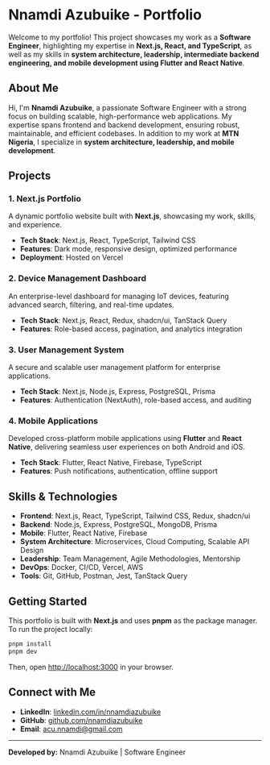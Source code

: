 # Nnamdi Azubuike - Portfolio

Welcome to my portfolio! This project showcases my work as a **Software Engineer**, highlighting my expertise in **Next.js, React, and TypeScript**, as well as my skills in **system architecture, leadership, intermediate backend engineering, and mobile development using Flutter and React Native**.

## About Me

Hi, I'm **Nnamdi Azubuike**, a passionate Software Engineer with a strong focus on building scalable, high-performance web applications. My expertise spans frontend and backend development, ensuring robust, maintainable, and efficient codebases. In addition to my work at **MTN Nigeria**, I specialize in **system architecture, leadership, and mobile development**.

## Projects

### 1. **Next.js Portfolio**

A dynamic portfolio website built with **Next.js**, showcasing my work, skills, and experience.

-  **Tech Stack**: Next.js, React, TypeScript, Tailwind CSS
-  **Features**: Dark mode, responsive design, optimized performance
-  **Deployment**: Hosted on Vercel

### 2. **Device Management Dashboard**

An enterprise-level dashboard for managing IoT devices, featuring advanced search, filtering, and real-time updates.

-  **Tech Stack**: Next.js, React, Redux, shadcn/ui, TanStack Query
-  **Features**: Role-based access, pagination, and analytics integration

### 3. **User Management System**

A secure and scalable user management platform for enterprise applications.

-  **Tech Stack**: Next.js, Node.js, Express, PostgreSQL, Prisma
-  **Features**: Authentication (NextAuth), role-based access, and auditing

### 4. **Mobile Applications**

Developed cross-platform mobile applications using **Flutter** and **React Native**, delivering seamless user experiences on both Android and iOS.

-  **Tech Stack**: Flutter, React Native, Firebase, TypeScript
-  **Features**: Push notifications, authentication, offline support

## Skills & Technologies

-  **Frontend**: Next.js, React, TypeScript, Tailwind CSS, Redux, shadcn/ui
-  **Backend**: Node.js, Express, PostgreSQL, MongoDB, Prisma
-  **Mobile**: Flutter, React Native, Firebase
-  **System Architecture**: Microservices, Cloud Computing, Scalable API Design
-  **Leadership**: Team Management, Agile Methodologies, Mentorship
-  **DevOps**: Docker, CI/CD, Vercel, AWS
-  **Tools**: Git, GitHub, Postman, Jest, TanStack Query

## Getting Started

This portfolio is built with **Next.js** and uses **pnpm** as the package manager. To run the project locally:

```bash
pnpm install
pnpm dev
```

Then, open [http://localhost:3000](http://localhost:3000) in your browser.

## Connect with Me

-  **LinkedIn**: [linkedin.com/in/nnamdiazubuike](https://linkedin.com/in/nnamdiazubuike)
-  **GitHub**: [github.com/nnamdiazubuike](https://github.com/nnamdiazubuike)
-  **Email**: [acu.nnamdi@gmail.com](mailto:acu.nnamdi@gmail.com)

---

**Developed by:** Nnamdi Azubuike | Software Engineer
